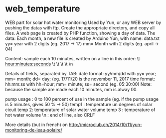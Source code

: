 # web_temperature
WEB part for solar hot water monitoring
Used by Yun, or any WEB server by pushing the datas with ftp.
Create the appropriate directory, and copy all files.
A web page is created by PHP function, showing a day of data.
The data:
Each month, a new file is created by Arduino Yun, with name: <yymm>data.txt
yy= year with 2 digits (eg. 2017 -> 17)
mm= Month with 2 digits (eg. april -> 04)

Content: sample each 10 minutes, written on a line in this order:
<date> \t <hour:minutes:seconds> \t <percent of pump usage> \t <temp1> \t <temp2> \t <temp3> \n

Details of fields, separated by TAB:
date format: yy/mm/dd with yy= year; mm= month; dd= day; (eg. 17/11/20 is the november 11, 2017
time format: hh:mm:ss with hh=hour; mm= minute; ss= second (eg. 05:30:00)
Note: because the sample are made each 10 minutes, mm is alway 00.

pump usage : 0 to 100 percent of use in the sample (eg. if the pump usage is 5 minutes, gives 50 % -> 50)
temp1 : temperature un degrees of solar cicuit
temp 2: temperature of solar water volume
temp 3 : temperature of hot water volume
\n : end of line, also CRLF

More details (but in french) on http://microclub.ch/2014/10/11/yun-monitoring-de-leau-solaire/ 
